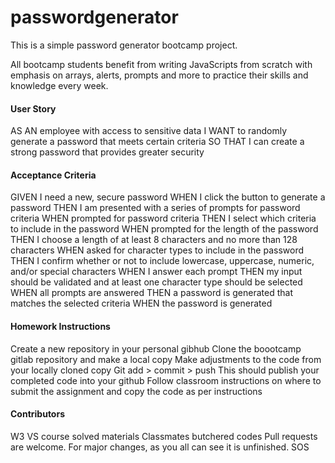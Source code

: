 # passwordgenerator
This is a simple password generator bootcamp project.

All bootcamp students benefit from writing JavaScripts from scratch with emphasis on arrays, alerts, prompts and more to practice their skills and knowledge every week.

#### User Story
AS AN employee with access to sensitive data
I WANT to randomly generate a password that meets certain criteria
SO THAT I can create a strong password that provides greater security



#### Acceptance Criteria
GIVEN I need a new, secure password
WHEN I click the button to generate a password
THEN I am presented with a series of prompts for password criteria
WHEN prompted for password criteria
THEN I select which criteria to include in the password
WHEN prompted for the length of the password
THEN I choose a length of at least 8 characters and no more than 128 characters
WHEN asked for character types to include in the password
THEN I confirm whether or not to include lowercase, uppercase, numeric, and/or special characters
WHEN I answer each prompt
THEN my input should be validated and at least one character type should be selected
WHEN all prompts are answered
THEN a password is generated that matches the selected criteria
WHEN the password is generated


#### Homework Instructions
Create a new repository in your personal gibhub
Clone the boootcamp gitlab repository and make a local copy
Make adjustments to the code from your locally cloned copy
Git add > commit > push
This should publish your completed code into your github
Follow classroom instructions on where to submit the assignment and copy the code as per instructions




#### Contributors
W3 
VS course solved materials
Classmates butchered codes
Pull requests are welcome. For major changes, as you all can see it is unfinished.  SOS

